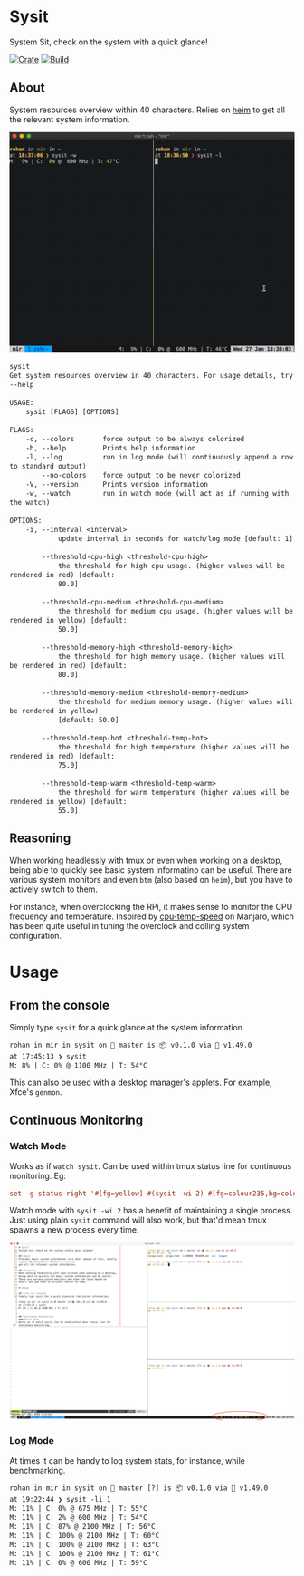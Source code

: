 # Sysit
System Sit, check on the system with a quick glance!

[![Crate](https://img.shields.io/crates/v/sysit.svg)](https://crates.io/crates/sysit)
[![Build](https://github.com/crodjer/sysit/workflows/CI/badge.svg?branch=main)](https://github.com/crodjer/sysit/actions?workflow=CI)

## About
System resources overview within 40 characters. Relies on
[heim](https://heim-rs.github.io/) to get all the relevant system
information.

![demo](https://raw.githubusercontent.com/crodjer/sysit/main/assets/sysit-demo.gif)

```
sysit
Get system resources overview in 40 characters. For usage details, try --help

USAGE:
    sysit [FLAGS] [OPTIONS]

FLAGS:
    -c, --colors       force output to be always colorized
    -h, --help         Prints help information
    -l, --log          run in log mode (will continuously append a row to standard output)
        --no-colors    force output to be never colorized
    -V, --version      Prints version information
    -w, --watch        run in watch mode (will act as if running with the watch)

OPTIONS:
    -i, --interval <interval>
            update interval in seconds for watch/log mode [default: 1]

        --threshold-cpu-high <threshold-cpu-high>
            the threshold for high cpu usage. (higher values will be rendered in red) [default:
            80.0]

        --threshold-cpu-medium <threshold-cpu-medium>
            the threshold for medium cpu usage. (higher values will be rendered in yellow) [default:
            50.0]

        --threshold-memory-high <threshold-memory-high>
            the threshold for high memory usage. (higher values will be rendered in red) [default:
            80.0]

        --threshold-memory-medium <threshold-memory-medium>
            the threshold for medium memory usage. (higher values will be rendered in yellow)
            [default: 50.0]

        --threshold-temp-hot <threshold-temp-hot>
            the threshold for high temperature (higher values will be rendered in red) [default:
            75.0]

        --threshold-temp-warm <threshold-temp-warm>
            the threshold for warm temperature (higher values will be rendered in yellow) [default:
            55.0]

```

## Reasoning
When working headlessly with tmux or even when working on a desktop,
being able to quickly see basic system informatino can be useful.
There are various system monitors and even `btm` (also based on
`heim`), but you have to actively switch to them.

For instance, when overclocking the RPi, it makes sense to monitor the
CPU frequency and temperature. Inspired by [cpu-temp-speed](https://gitlab.manjaro.org/manjaro-arm/packages/community/cpu-temp-speed)
on Manjaro, which has been quite useful in tuning the overclock and
colling system configuration.

# Usage

## From the console
Simply type `sysit` for a quick glance at the system information.
```
rohan in mir in sysit on  master is 📦 v0.1.0 via 🦀 v1.49.0
at 17:45:13 ❯ sysit
M: 8% | C: 0% @ 1100 MHz | T: 54°C
```

This can also be used with a desktop manager's applets. For example,
Xfce's `genmon`.

## Continuous Monitoring
### Watch Mode
Works as if `watch sysit`. Can be used within tmux status line for
continuous monitoring. Eg:
```tmux.conf
set -g status-right '#[fg=yellow] #(sysit -wi 2) #[fg=colour235,bg=colour252,bold] %a %d %b %H:%M:%S #[fg=colour252,bg=colour238,nobold]#[fg=colour245,bg=colour238,bold]'
```
Watch mode with `sysit -wi 2` has a benefit of maintaining a single
process. Just using plain `sysit` command will also work, but that'd
mean tmux spawns a new process every time.

![sysit with tmux](https://raw.githubusercontent.com/crodjer/sysit/main/assets/sysit-on-tmux.png)

### Log Mode
At times it can be handy to log system stats, for instance, while
benchmarking.
```
rohan in mir in sysit on  master [?] is 📦 v0.1.0 via 🦀 v1.49.0
at 19:22:44 ❯ sysit -li 1
M: 11% | C: 0% @ 675 MHz | T: 55°C
M: 11% | C: 2% @ 600 MHz | T: 54°C
M: 11% | C: 87% @ 2100 MHz | T: 56°C
M: 11% | C: 100% @ 2100 MHz | T: 60°C
M: 11% | C: 100% @ 2100 MHz | T: 63°C
M: 11% | C: 100% @ 2100 MHz | T: 61°C
M: 11% | C: 0% @ 600 MHz | T: 59°C
```
